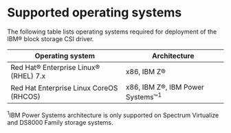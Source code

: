 # Supported operating systems

The following table lists operating systems required for deployment of the IBM® block storage CSI driver.

|Operating system|Architecture|
|----------------|------------|
|Red Hat® Enterprise Linux® (RHEL) 7.x|x86, IBM Z®|
|Red Hat Enterprise Linux CoreOS (RHCOS)|x86, IBM Z®, IBM Power Systems™<sup>1</sup>|

<sup>1</sup>IBM Power Systems architecture is only supported on Spectrum Virtualize and DS8000 Family storage systems.


